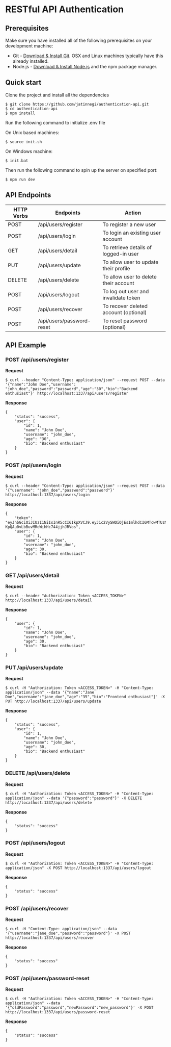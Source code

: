 # RESTful API Authentication

## Prerequisites

Make sure you have installed all of the following prerequisites on your development machine:

- Git - [Download & Install Git](https://git-scm.com/downloads). OSX and Linux machines typically have this already installed.
- Node.js - [Download & Install Node.js](https://nodejs.org/en/download/) and the npm package manager.

## Quick start

Clone the project and install all the dependencies

```shell
$ git clone https://github.com/jatinnegi/authentication-api.git
$ cd authentication-api
$ npm install
```

Run the following command to initialize .env file

On Unix based machines:

```shell
$ source init.sh
```

On Windows machine:

```shell
$ init.bat
```

Then run the following command to spin up the server on specified port:

```shell
$ npm run dev
```

## API Endpoints

| HTTP Verbs | Endpoints                 | Action                                |
| ---------- | ------------------------- | ------------------------------------- |
| POST       | /api/users/register       | To register a new user                |
| POST       | /api/users/login          | To login an existing user account     |
| GET        | /api/users/detail         | To retrieve details of logged-in user |
| PUT        | /api/users/update         | To allow user to update their profile |
| DELETE     | /api/users/delete         | To allow user to delete their account |
| POST       | /api/users/logout         | To log out user and invalidate token  |
| POST       | /api/users/recover        | To recover deleted account (optional) |
| POST       | /api/users/password-reset | To reset password (optional)          |

## API Example

### POST /api/users/register

**Request**

```shell
$ curl --header "Content-Type: application/json" --request POST --data '{"name":"John Doe","username": "john_doe","password":"password","age":"30","bio":"Backend enthusiast"}' http://localhost:1337/api/users/register
```

**Response**

```
{
    "status": "success",
    "user": {
        "id": 1,
        "name": "John Doe",
        "username": "john_doe",
        "age": "30",
        "bio": "Backend enthusiast"
    }
}
```

### POST /api/users/login

**Request**

```shell
$ curl --header "Content-Type: application/json" --request POST --data '{"username": "john_doe","password":"password"}' http://localhost:1337/api/users/login
```

**Response**

```
{
    "token": "eyJhbGciOiJIUzI1NiIsInR5cCI6IkpXVCJ9.eyJ1c2VySWQiOjEsImlhdCI6MTcwMTUzMTA4NSwiZXhwIjoxNzAxNTMyODg1fQ.hSXScNYjbE_-KpQAu0vLbBuvMReWihHc744jjhJRVos",
    "user": {
        "id": 1,
        "name": "John Doe",
        "username": "john_doe",
        "age": 30,
        "bio": "Backend enthusiast"
    }
}
```

### GET /api/users/detail

**Request**

```shell
$ curl --header "Authorization: Token <ACCESS_TOKEN>" http://localhost:1337/api/users/detail
```

**Response**

```
{
    "user": {
        "id": 1,
        "name": "John Doe",
        "username": "john_doe",
        "age": 30,
        "bio": "Backend enthusiast"
    }
}
```

### PUT /api/users/update

**Request**

```shell
$ curl -H "Authorization: Token <ACCESS_TOKEN>" -H "Content-Type: application/json" --data '{"name":"Jane Doe","username":"jane_doe","age":"35","bio":"Frontend enthusiast"}' -X PUT http://localhost:1337/api/users/update
```

**Response**

```
{
    "status": "success",
    "user": {
        "id": 1,
        "name": "John Doe",
        "username": "john_doe",
        "age": 30,
        "bio": "Backend enthusiast"
    }
}
```

### DELETE /api/users/delete

**Request**

```shell
$ curl -H "Authorization: Token <ACCESS_TOKEN>" -H "Content-Type: application/json" --data '{"password":"password"}' -X DELETE http://localhost:1337/api/users/delete
```

**Response**

```
{
    "status": "success"
}
```

### POST /api/users/logout

**Request**

```shell
$ curl -H "Authorization: Token <ACCESS_TOKEN>" -H "Content-Type: application/json" -X POST http://localhost:1337/api/users/logout
```

**Response**

```
{
    "status": "success"
}
```

### POST /api/users/recover

**Request**

```shell
$ curl -H "Content-Type: application/json" --data '{"username":"jane_doe","password":"password"}' -X POST http://localhost:1337/api/users/recover
```

**Response**

```
{
    "status": "success"
}
```

### POST /api/users/password-reset

**Request**

```shell
$ curl -H "Authorization: Token <ACCESS_TOKEN>" -H "Content-Type: application/json" --data '{"oldPassword":"password","newPassword":"new_password"}' -X POST http://localhost:1337/api/users/password-reset
```

**Response**

```
{
    "status": "success"
}
```
